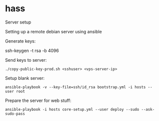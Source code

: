 # hass
Server setup

Setting up a remote debian server using ansible

Generate keys:

ssh-keygen -t rsa -b 4096

Send keys to server:

`./copy-public-key-prod.sh <sshuser> <vps-server-ip>`

Setup blank server:

`ansible-playbook -v --key-file=ssh/id_rsa bootstrap.yml -i hosts --user root`

Prepare the server for web stuff:

`ansible-playbook -i hosts core-setup.yml --user deploy --sudo --ask-sudo-pass`
